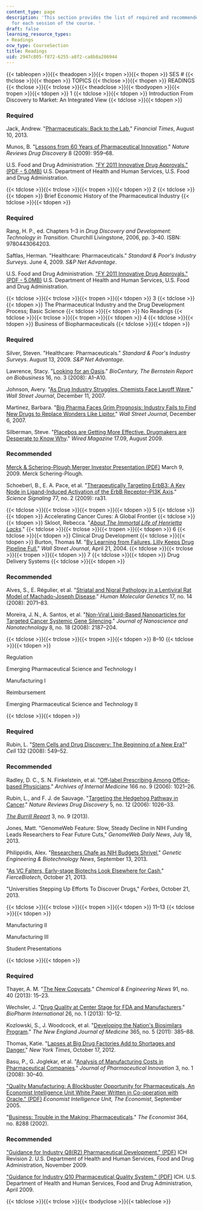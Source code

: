 ```yaml
---
content_type: page
description: 'This section provides the list of required and recommended readings
  for each session of the course. '
draft: false
learning_resource_types:
- Readings
ocw_type: CourseSection
title: Readings
uid: 2947c805-f872-6255-a8f2-ca8b8a286944
---
```

{{< tableopen >}}{{< theadopen >}}{{< tropen >}}{{< thopen >}}
SES #
{{< thclose >}}{{< thopen >}}
TOPICS
{{< thclose >}}{{< thopen >}}
READINGS
{{< thclose >}}{{< trclose >}}{{< theadclose >}}{{< tbodyopen >}}{{< tropen >}}{{< tdopen >}}
1
{{< tdclose >}}{{< tdopen >}}
Introduction From Discovery to Market: An Integrated View
{{< tdclose >}}{{< tdopen >}}

### Required

Jack, Andrew. "[Pharmaceuticals: Back to the Lab](http://www.ft.com/intl/cms/s/0/e5679dae-e565-11e2-ad1a-00144feabdc0.html#axzz3FNYFnrPK)," *Financial Times*, August 10, 2013.

Munos, B. "[Lessons from 60 Years of Pharmaceutical Innovation](http://dx.doi.org/10.1038/nrd2961)." *Nature Reviews Drug Discovery* 8 (2009): 959–68.

U.S. Food and Drug Administration. ["FY 2011 Innovative Drug Approvals." (PDF - 5.0MB)](http://www.biopreneur.org/images/FY%202011%20Innovative%20Drug%20Approvals.pdf) U.S. Department of Health and Human Services, U.S. Food and Drug Administration.

{{< tdclose >}}{{< trclose >}}{{< tropen >}}{{< tdopen >}}
2
{{< tdclose >}}{{< tdopen >}}
Brief Economic History of the Pharmaceutical Industry
{{< tdclose >}}{{< tdopen >}}

### Required

Rang, H. P., ed. Chapters 1–3 in *Drug Discovery and Development: Technology in Transition*. Churchill Livingstone, 2006, pp. 3–40. ISBN: 9780443064203.

Saftlas, Herman. "Healthcare: Pharmaceuticals." *Standard & Poor's Industry Surveys*. June 4, 2009. *S&P Net Advantage*.

U.S. Food and Drug Administration. ["FY 2011 Innovative Drug Approvals." (PDF - 5.0MB)](http://www.fda.gov/downloads/AboutFDA/ReportsManualsForms/Reports/UCM278358.pdf) U.S. Department of Health and Human Services, U.S. Food and Drug Administration.

{{< tdclose >}}{{< trclose >}}{{< tropen >}}{{< tdopen >}}
3
{{< tdclose >}}{{< tdopen >}}
The Pharmaceutical Industry and the Drug Development Process; Basic Science
{{< tdclose >}}{{< tdopen >}}
No Readings
{{< tdclose >}}{{< trclose >}}{{< tropen >}}{{< tdopen >}}
4
{{< tdclose >}}{{< tdopen >}}
Business of Biopharmaceuticals
{{< tdclose >}}{{< tdopen >}}

### Required

Silver, Steven. "Healthcare: Pharmaceuticals." *Standard & Poor's Industry Surveys*. August 13, 2009. *S&P Net Advantage*.

Lawrence, Stacy. "[Looking for an Oasis](http://www.biocentury.com/biotech-pharma-news/finance/2008-01-14/finance-2008-financial-markets-preview-looking-for-an-oasis-a)." *BioCentury, The Bernstein Report on Biobusiness* 16, no. 3 (2008): A1–A10.

Johnson, Avery. "[As Drug Industry Struggles, Chemists Face Layoff Wave](http://online.wsj.com/articles/SB119733600536720234)," *Wall Street Journal*, December 11, 2007.

Martinez, Barbara. "[Big Pharma Faces Grim Prognosis: Industry Fails to Find New Drugs to Replace Wonders Like Lipitor](http://online.wsj.com/articles/SB119689933952615133)," *Wall Street Journal*, December 6, 2007.

Silberman, Steve. "[Placebos are Getting More Effective. Drugmakers are Desperate to Know Why](http://archive.wired.com/medtech/drugs/magazine/17-09/ff_placebo_effect?currentPage=all)." *Wired Magazine* 17.09, August 2009.

### Recommended

[Merck & Schering-Plough Merger Investor Presentation (PDF)](http://media.corporate-ir.net/media_files/irol/89/89839/FINAL_Merck_Schering-Plough_Presentation.pdf) March 9, 2009. Merck Schering-Plough.

Schoeberl, B., E. A. Pace, et al. "[Therapeutically Targeting ErbB3: A Key Node in Ligand-Induced Activation of the ErbB Receptor–PI3K Axis](http://dx.doi.org/10.1126/scisignal.2000352)." *Science Signaling* 77, no. 2 (2009): ra31.

{{< tdclose >}}{{< trclose >}}{{< tropen >}}{{< tdopen >}}
5
{{< tdclose >}}{{< tdopen >}}
Accelerating Cancer Cures: A Global Frontier
{{< tdclose >}}{{< tdopen >}}
Skloot, Rebecca. "[*About The Immortal Life of Henrietta Lacks*](http://rebeccaskloot.com/the-immortal-life/)."
{{< tdclose >}}{{< trclose >}}{{< tropen >}}{{< tdopen >}}
6
{{< tdclose >}}{{< tdopen >}}
Clinical Drug Development
{{< tdclose >}}{{< tdopen >}}
Burton, Thomas M. "[By Learning from Failures, Lilly Keeps Drug Pipeline Full](http://online.wsj.com/articles/SB108249266648388235)," *Wall Street Journal*, April 21, 2004.
{{< tdclose >}}{{< trclose >}}{{< tropen >}}{{< tdopen >}}
7
{{< tdclose >}}{{< tdopen >}}
Drug Delivery Systems
{{< tdclose >}}{{< tdopen >}}

### Recommended

Alves, S., E. Régulier, et al. "[Striatal and Nigral Pathology in a Lentiviral Rat Model of Machado-Joseph Disease](http://dx.doi.org/10.1093/hmg/ddn106)." *Human Molecular Genetics* 17, no. 14 (2008): 2071–83.

Moreira, J. N., A. Santos, et al. "[Non-Viral Lipid-Based Nanoparticles for Targeted Cancer Systemic Gene Silencing](http://cnc.cj.uc.pt/msbiocel/private/LabRot/JNN08.pdf)." *Journal of Nanoscience and Nanotechnology* 8, no. 18 (2008): 2187–204.

{{< tdclose >}}{{< trclose >}}{{< tropen >}}{{< tdopen >}}
8–10
{{< tdclose >}}{{< tdopen >}}

Regulation

Emerging Pharmaceutical Science and Technology I

Manufacturing I

Reimbursement

Emerging Pharmaceutical Science and Technology II

{{< tdclose >}}{{< tdopen >}}

### Required

Rubin, L. "[Stem Cells and Drug Discovery: The Beginning of a New Era?](http://dx.doi.org/10.1016/j.cell.2008.02.010)" *Cell* 132 (2008): 549–52.

### Recommended

Radley, D. C., S. N. Finkelstein, et al. "[Off-label Prescribing Among Office-based Physicians](http://dx.doi.org/10.1001/archinte.166.9.1021)." *Archives of Internal Medicine* 166 no. 9 (2006): 1021–26.

Rubin, L., and F. J. de Sauvage. "[Targeting the Hedgehog Pathway in Cancer](http://dx.doi.org/10.1177/1758834010366430)." *Nature Reviews Drug Discovery* 5, no. 12 (2006): 1026–33.

[*The Burrill Report*](https://web.archive.org/web/20131002175503/http://www.burrillreport.com/article-the_september_2013_issue_of_the_burrill_report.html) 3, no. 9 (2013).

Jones, Matt. "GenomeWeb Feature: Slow, Steady Decline in NIH Funding Leads Researchers to Fear Future Cuts," *GenomeWeb Daily News*, July 18, 2013.

Philippidis, Alex. "[Researchers Chafe as NIH Budgets Shrivel](http://www.genengnews.com/insight-and-intelligenceand153/researchers-chafe-as-nih-budgets-shrivel/77899895/)," *Genetic Engineering & Biotechnology News*, September 13, 2013.

"[As VC Falters, Early-stage Biotechs Look Elsewhere for Cash](http://www.fiercebiotech.com/story/vc-falters-early-stage-biotechs-look-elsewhere-cash/2013-10-21)," *FierceBiotech*, October 21, 2013.

"Universities Stepping Up Efforts To Discover Drugs," *Forbes*, October 21, 2013.

{{< tdclose >}}{{< trclose >}}{{< tropen >}}{{< tdopen >}}
11–13
{{< tdclose >}}{{< tdopen >}}

Manufacturing II

Manufacturing III

Student Presentations

{{< tdclose >}}{{< tdopen >}}

### Required

Thayer, A. M. "[The New Copycats](http://cen.acs.org/articles/91/i40/New-Copycats.html)." *Chemical & Engineering News* 91, no. 40 (2013): 15–23.

Wechsler, J. "[Drug Quality at Center Stage for FDA and Manufacturers](http://www.biopharminternational.com/drug-quality-center-stage-fda-and-manufacturers)." *BioPharm International* 26, no. 1 (2013): 10–12.

Kozlowski, S., J. Woodcock, et al. "[Developing the Nation's Biosimilars Program](http://dx.doi.org/10.1056/NEJMp1107285)." *The New England Journal of Medicine* 365, no. 5 (2011): 385–88.

Thomas, Katie. "[Lapses at Big Drug Factories Add to Shortages and Danger](http://www.nytimes.com/2012/10/18/business/drug-makers-stalled-in-a-cycle-of-quality-lapses-and-shortages.html?pagewanted=all&_r=1&)," *New York Times*, October 17, 2012.

Basu, P., G. Joglekar, et al. "[Analysis of Manufacturing Costs in Pharmaceutical Companies](http://dx.doi.org/10.1007/s12247-008-9024-4)." *Journal of Pharmaceutical Innovation* 3, no. 1 (2008): 30–40.

["Quality Manufacturing: A Blockbuster Opportunity for Pharmaceuticals, An Economist Intelligence Unit White Paper Written in Co-operation with Oracle." (PDF)](http://graphics.eiu.com/files/ad_pdfs/eiu_oracle_pharma_wp.pdf) *Economist Intelligence Unit, The Economist*, September 2005.

"[Business: Trouble in the Making; Pharmaceuticals](http://www.economist.com/node/1302425)." *The Economist* 364, no. 8288 (2002).

### Recommended

["Guidance for Industry Q8(R2) Pharmaceutical Development." (PDF)](http://www.fda.gov/downloads/Drugs/Guidances/ucm073507.pdf) ICH Revision 2. U.S. Department of Health and Human Services, Food and Drug Administration, November 2009.

["Guidance for Industry Q10 Pharmaceutical Quality System." (PDF)](http://www.fda.gov/downloads/Drugs/Guidances/ucm073517.pdf) ICH. U.S. Department of Health and Human Services, Food and Drug Administration, April 2009.

{{< tdclose >}}{{< trclose >}}{{< tbodyclose >}}{{< tableclose >}}
